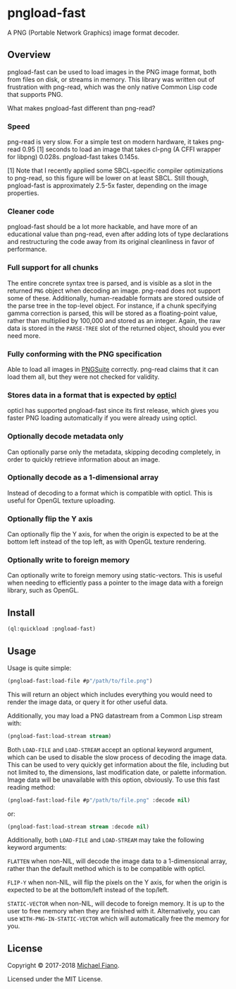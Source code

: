 # pngload-fast

A PNG (Portable Network Graphics) image format decoder.

## Overview

pngload-fast can be used to load images in the PNG image format, both from files
on disk, or streams in memory. This library was written out of frustration with
png-read, which was the only native Common Lisp code that supports PNG.

What makes pngload-fast different than png-read?

### Speed

png-read is very slow. For a simple test on modern hardware, it takes png-read
0.95 [1] seconds to load an image that takes cl-png (A CFFI wrapper for libpng)
0.028s. pngload-fast takes 0.145s.

[1] Note that I recently applied some SBCL-specific compiler optimizations to
png-read, so this figure will be lower on at least SBCL. Still though,
pngload-fast is approximately 2.5-5x faster, depending on the image properties.

### Cleaner code

pngload-fast should be a lot more hackable, and have more of an educational
value than png-read, even after adding lots of type declarations and
restructuring the code away from its original cleanliness in favor of
performance.

### Full support for all chunks

The entire concrete syntax tree is parsed, and is visible as a slot in the
returned `PNG` object when decoding an image. png-read does not support some of
these. Additionally, human-readable formats are stored outside of the parse tree
in the top-level object. For instance, if a chunk specifying gamma correction is
parsed, this will be stored as a floating-point value, rather than multiplied by
100,000 and stored as an integer. Again, the raw data is stored in the
`PARSE-TREE` slot of the returned object, should you ever need more.

### Fully conforming with the PNG specification

Able to load all images in [PNGSuite](http://www.schaik.com/pngsuite/)
correctly. png-read claims that it can load them all, but they were not checked
for validity.

### Stores data in a format that is expected by [opticl](https://github.com/slyrus/opticl)

opticl has supported pngload-fast since its first release, which gives you
faster PNG loading automatically if you were already using opticl.

### Optionally decode metadata only

Can optionally parse only the metadata, skipping decoding completely, in order
to quickly retrieve information about an image.

### Optionally decode as a 1-dimensional array

Instead of decoding to a format which is compatible with opticl. This is useful
for OpenGL texture uploading.

### Optionally flip the Y axis

Can optionally flip the Y axis, for when the origin is expected to be at the
bottom left instead of the top left, as with OpenGL texture rendering.

### Optionally write to foreign memory

Can optionally write to foreign memory using static-vectors. This is useful when
needing to efficiently pass a pointer to the image data with a foreign library,
such as OpenGL.

## Install

``` lisp
(ql:quickload :pngload-fast)
```

## Usage

Usage is quite simple:

```lisp
(pngload-fast:load-file #p"/path/to/file.png")
```

This will return an object which includes everything you would need to render
the image data, or query it for other useful data.

Additionally, you may load a PNG datastream from a Common Lisp stream with:

```lisp
(pngload-fast:load-stream stream)
```

Both `LOAD-FILE` and `LOAD-STREAM` accept an optional keyword argument, which
can be used to disable the slow process of decoding the image data. This can be
used to very quickly get information about the file, including but not limited
to, the dimensions, last modification date, or palette information. Image data
will be unavailable with this option, obviously. To use this fast reading
method:

```lisp
(pngload-fast:load-file #p"/path/to/file.png" :decode nil)
```

or:

```lisp
(pngload-fast:load-stream stream :decode nil)
```

Additionally, both `LOAD-FILE` and `LOAD-STREAM` may take the following keyword
arguments:

`FLATTEN` when non-NIL, will decode the image data to a 1-dimensional array,
rather than the default method which is to be compatible with opticl.

`FLIP-Y` when non-NIL, will flip the pixels on the Y axis, for when the origin
is expected to be at the bottom/left instead of the top/left.

`STATIC-VECTOR` when non-NIL, will decode to foreign memory. It is up to the
user to free memory when they are finished with it. Alternatively, you can use
`WITH-PNG-IN-STATIC-VECTOR` which will automatically free the memory for you.


## License

Copyright © 2017-2018 [Michael Fiano](mailto:mail@michaelfiano.com).

Licensed under the MIT License.
